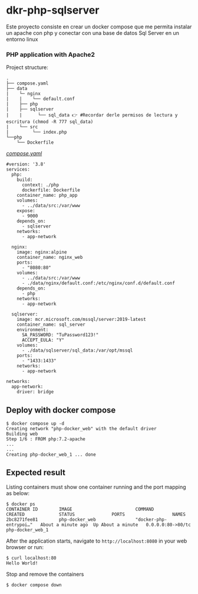 # dkr-php-sqlserver
Este proyecto consiste en crear un docker compose que me permita instalar un apache con php y conectar con una base de datos Sql Server en un entorno linux

### PHP application with Apache2

Project structure:
```
.
├── compose.yaml
├── data
|    └─ nginx
|    |    └── default.conf
|    ├── php
|    ├── sqlserver
|    |      └── sql_data 👉 #Recordar derle permisos de lectura y escritura (chmod -R 777 sql_data)
|    └── src
|         └── index.php
└──php
    └── Dockerfile

```

[_compose.yaml_](compose.yaml)
```
#version: '3.8'
services:
  php:
    build:
      context: ./php
      dockerfile: Dockerfile
    container_name: php_app
    volumes:
      - ../data/src:/var/www
    expose:
      - 9000
    depends_on:
      - sqlserver
    networks:
      - app-network

  nginx:
    image: nginx:alpine
    container_name: nginx_web
    ports:
      - "8080:80"
    volumes:
      - ../data/src:/var/www
      - ./data/nginx/default.conf:/etc/nginx/conf.d/default.conf
    depends_on:
      - php
    networks:
      - app-network

  sqlserver:
    image: mcr.microsoft.com/mssql/server:2019-latest
    container_name: sql_server
    environment:
      SA_PASSWORD: "TuPassword123!"
      ACCEPT_EULA: "Y"
    volumes:
      - ./data/sqlserver/sql_data:/var/opt/mssql
    ports:
      - "1433:1433"
    networks:
      - app-network

networks:
  app-network:
    driver: bridge
```

## Deploy with docker compose

```
$ docker compose up -d
Creating network "php-docker_web" with the default driver
Building web
Step 1/6 : FROM php:7.2-apache
...
...
Creating php-docker_web_1 ... done

```

## Expected result

Listing containers must show one container running and the port mapping as below:
```
$ docker ps
CONTAINER ID        IMAGE                        COMMAND                  CREATED             STATUS              PORTS                  NAMES
2bc8271fee81        php-docker_web               "docker-php-entrypoi…"   About a minute ago  Up About a minute   0.0.0.0:80->80/tc    php-docker_web_1
```

After the application starts, navigate to `http://localhost:8080` in your web browser or run:
```
$ curl localhost:80
Hello World!
```

Stop and remove the containers
```
$ docker compose down
```
